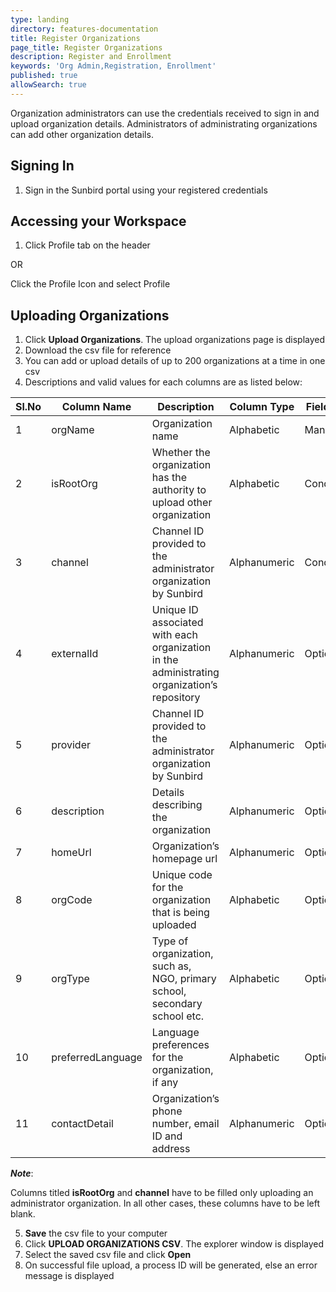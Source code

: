```yaml
---
type: landing
directory: features-documentation
title: Register Organizations
page_title: Register Organizations
description: Register and Enrollment
keywords: 'Org Admin,Registration, Enrollment'
published: true
allowSearch: true
---
```


Organization administrators can use the credentials received to sign in and upload organization details. Administrators of administrating organizations can add other organization details.

## Signing In

1. Sign in the Sunbird portal using your registered credentials

## Accessing your Workspace

1. Click Profile tab on the header 

OR 

Click the Profile Icon and select Profile

## Uploading Organizations

1. Click **Upload Organizations**. The upload organizations page is displayed
2. Download the csv file for reference
3. You can add or upload details of up to 200 organizations at a time in one csv
4. Descriptions and valid values for each columns are as listed below:

Sl.No |Column Name  |Description  |Column Type  |Field Type |Valid Values
------|-------------|-------------|-------------|-----------|-------------
1 |orgName  |Organization name  |Alphabetic |Mandatory
2 |isRootOrg  |Whether the  organization has the authority to upload other organization |Alphabetic |Conditional  |TRUE, FALSE
3 |channel  |Channel ID provided to the administrator organization by Sunbird |Alphanumeric |Conditional  |
4 |externalId |Unique ID associated with each organization in the administrating  organization’s repository |Alphanumeric |Optional |
5 |provider |Channel ID provided to the administrator organization by Sunbird |Alphanumeric |Optional |
6 |description  |Details describing  the organization |Alphanumeric |Optional |
7 |homeUrl  |Organization’s homepage url  |Alphanumeric |Optional |
8 |orgCode  |Unique code for the organization that is being uploaded  |Alphabetic |Optional |
9 |orgType  |Type of organization, such as, NGO, primary school, secondary school etc.  |Alphabetic |Optional
10  |preferredLanguage  |Language preferences for the organization, if any  |Alphabetic |Optional |English, Gujarati, Hindi, Kannada, Marathi, Punjabi, Tamil, Telugu
11  |contactDetail  |Organization’s phone number, email ID and address  |Alphanumeric |Optional | [{'address':'address','phone':'xxxxxxxx','fax':'xxxxx'}]

***Note***: 

Columns titled **isRootOrg** and **channel** have to be filled only uploading an administrator organization. In all other cases, these columns have to be left blank.

5. **Save** the csv file to your computer
6. Click **UPLOAD ORGANIZATIONS CSV**. The explorer window is displayed
7. Select the saved csv file and click **Open**
8. On successful file upload, a process ID will be generated, else an error message is displayed
























   

